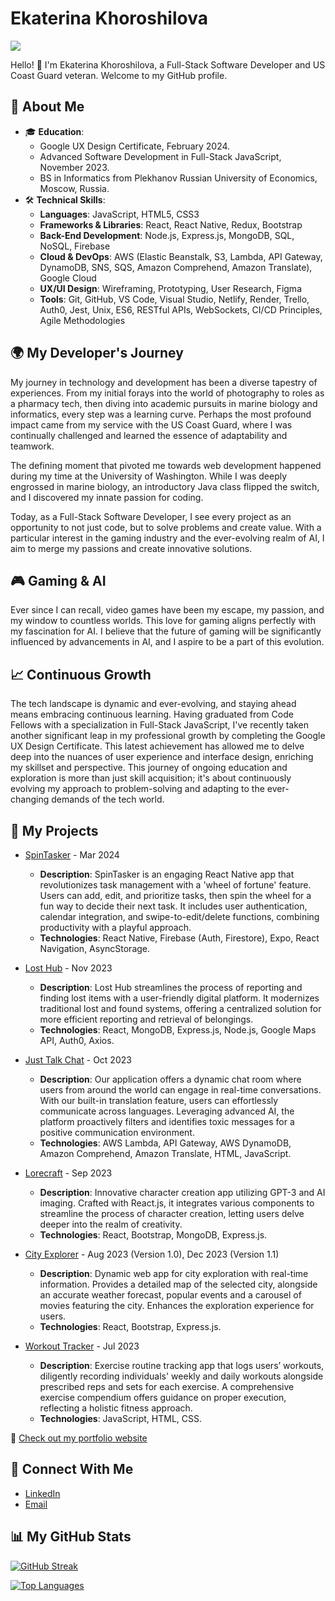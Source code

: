 # Ekaterina Khoroshilova

![](https://komarev.com/ghpvc/?username=KatKho&style=plastic)

Hello! 👋 I'm Ekaterina Khoroshilova, a Full-Stack Software Developer and US Coast Guard veteran. Welcome to my GitHub profile.

## 📌 About Me

- 🎓 **Education**:
  - Google UX Design Certificate, February 2024.
  - Advanced Software Development in Full-Stack JavaScript, November 2023.
  - BS in Informatics from Plekhanov Russian University of Economics, Moscow, Russia.
- 🛠️ **Technical Skills**:
  - **Languages**: JavaScript, HTML5, CSS3
  - **Frameworks & Libraries**: React, React Native, Redux, Bootstrap
  - **Back-End Development**: Node.js, Express.js, MongoDB, SQL, NoSQL, Firebase
  - **Cloud & DevOps**: AWS (Elastic Beanstalk, S3, Lambda, API Gateway, DynamoDB, SNS, SQS, Amazon Comprehend, Amazon Translate), Google Cloud
  - **UX/UI Design**: Wireframing, Prototyping, User Research, Figma
  - **Tools**: Git, GitHub, VS Code, Visual Studio, Netlify, Render, Trello, Auth0, Jest, Unix, ES6, RESTful APIs, WebSockets, CI/CD Principles, Agile Methodologies

## 🌍 My Developer's Journey

My journey in technology and development has been a diverse tapestry of experiences. From my initial forays into the world of photography to roles as a pharmacy tech, then diving into academic pursuits in marine biology and informatics, every step was a learning curve. Perhaps the most profound impact came from my service with the US Coast Guard, where I was continually challenged and learned the essence of adaptability and teamwork.

The defining moment that pivoted me towards web development happened during my time at the University of Washington. While I was deeply engrossed in marine biology, an introductory Java class flipped the switch, and I discovered my innate passion for coding.

Today, as a Full-Stack Software Developer, I see every project as an opportunity to not just code, but to solve problems and create value. With a particular interest in the gaming industry and the ever-evolving realm of AI, I aim to merge my passions and create innovative solutions.

## 🎮 Gaming & AI

Ever since I can recall, video games have been my escape, my passion, and my window to countless worlds. This love for gaming aligns perfectly with my fascination for AI. I believe that the future of gaming will be significantly influenced by advancements in AI, and I aspire to be a part of this evolution.

## 📈 Continuous Growth

The tech landscape is dynamic and ever-evolving, and staying ahead means embracing continuous learning. Having graduated from Code Fellows with a specialization in Full-Stack JavaScript, I've recently taken another significant leap in my professional growth by completing the Google UX Design Certificate. This latest achievement has allowed me to delve deep into the nuances of user experience and interface design, enriching my skillset and perspective. This journey of ongoing education and exploration is more than just skill acquisition; it's about continuously evolving my approach to problem-solving and adapting to the ever-changing demands of the tech world.

## 🚀 My Projects

- [SpinTasker](https://github.com/KatKho/SpinTasker) - Mar 2024
  - **Description**: SpinTasker is an engaging React Native app that revolutionizes task management with a 'wheel of fortune' feature. Users can add, edit, and prioritize tasks, then spin the wheel for a fun way to decide their next task. It includes user authentication, calendar integration, and swipe-to-edit/delete functions, combining productivity with a playful approach.
  - **Technologies**: React Native, Firebase (Auth, Firestore), Expo, React Navigation, AsyncStorage.


- [Lost Hub](https://github.com/lost-hub-app) - Nov 2023
  - **Description**: Lost Hub streamlines the process of reporting and finding lost items with a user-friendly digital platform. It modernizes traditional lost and found systems, offering a centralized solution for more efficient reporting and retrieval of belongings.
  - **Technologies**: React, MongoDB, Express.js, Node.js, Google Maps API, Auth0, Axios.
  
- [Just Talk Chat](https://github.com/JustTalkChat/just-talk-chat) - Oct 2023
  - **Description**: Our application offers a dynamic chat room where users from around the world can engage in real-time conversations. With our built-in translation feature, users can effortlessly communicate across languages. Leveraging advanced AI, the platform proactively filters and identifies toxic messages for a positive communication environment.
  - **Technologies**: AWS Lambda, API Gateway, AWS DynamoDB, Amazon Comprehend, Amazon Translate, HTML, JavaScript.

- [Lorecraft](https://github.com/Lore-Craft) - Sep 2023
  - **Description**: Innovative character creation app utilizing GPT-3 and AI imaging. Crafted with React.js, it integrates various components to streamline the process of character creation, letting users delve deeper into the realm of creativity.
  - **Technologies**: React, Bootstrap, MongoDB, Express.js.

- [City Explorer](https://github.com/KatKho/city-explorer) - Aug 2023 (Version 1.0), Dec 2023 (Version 1.1)
  - **Description**: Dynamic web app for city exploration with real-time information. Provides a detailed map of the selected city, alongside an accurate weather forecast, popular events and a carousel of movies featuring the city. Enhances the exploration experience for users.
  - **Technologies**: React, Bootstrap, Express.js.

- [Workout Tracker](https://github.com/201-workout/201-workout) - Jul 2023
  - **Description**: Exercise routine tracking app that logs users’ workouts, diligently recording individuals' weekly and daily workouts alongside prescribed reps and sets for each exercise. A comprehensive exercise compendium offers guidance on proper execution, reflecting a holistic fitness approach.
  - **Technologies**: JavaScript, HTML, CSS.

🔗 [Check out my portfolio website](https://ekhoro.wordpress.com/)

## 🤝 Connect With Me

- [LinkedIn](https://www.linkedin.com/in/ekaterina-khoroshilova/)
- [Email](mailto:ek.khorosh@gmail.com)

## 📊 My GitHub Stats

[![GitHub Streak](https://github-readme-streak-stats.herokuapp.com?user=KatKho&theme=dark)](https://git.io/streak-stats)

[![Top Languages](https://github-readme-stats.vercel.app/api/top-langs/?username=KatKho&layout=compact&theme=dark)](https://github.com/KatKho)
